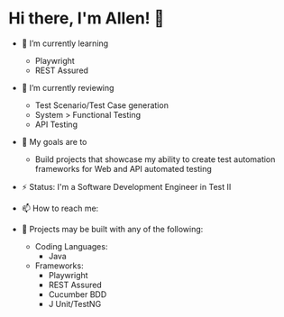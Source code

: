 # Hi there, I'm Allen! 👋

<!--
**allenalmario/allenalmario** is a ✨ _special_ ✨ repository because its `README.md` (this file) appears on your GitHub profile.

Here are some ideas to get you started:

- 🔭 I’m currently working on ...
- 🌱 I’m currently learning ...
- 👯 I’m looking to collaborate on ...
- 🤔 I’m looking for help with ...
- 💬 Ask me about ...
- 📫 How to reach me: ...
- 😄 Pronouns: ...
- ⚡ Fun fact: ...
-->

- 🌱 I’m currently learning
  - Playwright
  - REST Assured

- 🤔 I’m currently reviewing
  - Test Scenario/Test Case generation
  - System > Functional Testing
  - API Testing

- 🎯 My goals are to
  - Build projects that showcase my ability to create test automation frameworks for Web and API automated testing

- ⚡ Status: I'm a Software Development Engineer in Test II

- 📫 How to reach me: 

- 💬 Projects may be built with any of the following:
  - Coding Languages:
    - Java
  - Frameworks:
    - Playwright
    - REST Assured
    - Cucumber BDD
    - J Unit/TestNG
